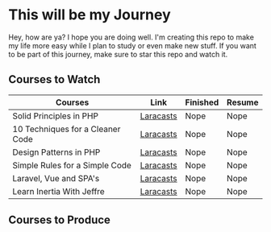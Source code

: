 # This will be my Journey 

Hey, how are ya? I hope you are doing well.
I'm creating this repo to make my life more easy while I plan to study or even make new stuff. 
If you want to be part of this journey, make sure to star this repo and watch it.


## Courses to Watch

| Courses                          | Link                                                                      | Finished | Resume |
|----------------------------------|---------------------------------------------------------------------------|----------|--------|
| Solid Principles in PHP          | [Laracasts](https://laracasts.com/series/solid-principles-in-php)         | Nope     | Nope   |   
| 10 Techniques for a Cleaner Code | [Laracasts](https://laracasts.com/series/ten-techniques-for-cleaner-code) | Nope     | Nope   |   
| Design Patterns in PHP           | [Laracasts](https://laracasts.com/series/design-patterns-in-php)          | Nope     | Nope   |   
| Simple Rules for a Simple Code   | [Laracasts](https://laracasts.com/series/simple-rules-for-simpler-code)   | Nope     | Nope   |   
| Laravel, Vue and SPA's           | [Laracasts](https://laracasts.com/series/laravel-vue-and-spas)            | Nope     | Nope   |   
| Learn Inertia With Jeffre        | [Laracasts](https://laracasts.com/series/learn-inertia-with-jeffrey)      | Nope     | Nope   |   

## Courses to Produce

